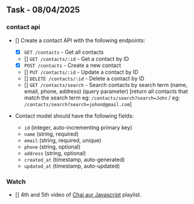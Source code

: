 ## Task - 08/04/2025

### contact api 

- [] Create a contact API with the following endpoints:

  - [x] `GET /contacts` - Get all contacts
  - [] `GET /contacts/:id` - Get a contact by ID
  - [x] `POST /contacts` - Create a new contact
  - [] `PUT /contacts/:id` - Update a contact by ID
  - [] `DELETE /contacts/:id` - Delete a contact by ID
  - [] `GET /contacts/search` - Search contacts by search term (name, email, phone, address) (query parameter) [return all contacts that match the search term eg: `/contacts/search?search=John` / eg: `/contacts/search?search=johon@gmail.com`]

- Contact model should have the following fields:
  - `id` (integer, auto-incrementing primary key)
  - `name` (string, required)
  - `email` (string, required, unique)
  - `phone` (string, optional)
  - `address` (string, optional)
  - `created_at` (timestamp, auto-generated)
  - `updated_at` (timestamp, auto-updated)

### Watch

- [] 4th and 5th video of [Chai aur Javascript](https://www.youtube.com/playlist?list=PLu71SKxNbfoBuX3f4EOACle2y-tRC5Q37) playlist.
